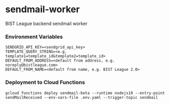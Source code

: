 # sendmail-worker
BIST League backend sendmail worker

### Environment Variables
```dotenv
SENDGRID_API_KEY=<sendgrid_api_key>
TEMPLATE_QUERY_STRING=<e.g. template1=template_id&template2=template_id>
DEFAULT_FROM_ADDRESS=<default from address, e.g. noreply@bistleague.com>
DEFAULT_FROM_NAME=<default from name, e.g. BIST League 2.0>
```

### Deployment to Cloud Functions
```
gcloud functions deploy sendmail-beta --runtime nodejs10 --entry-point sendMailReceived --env-vars-file .env.yaml --trigger-topic sendmail
```